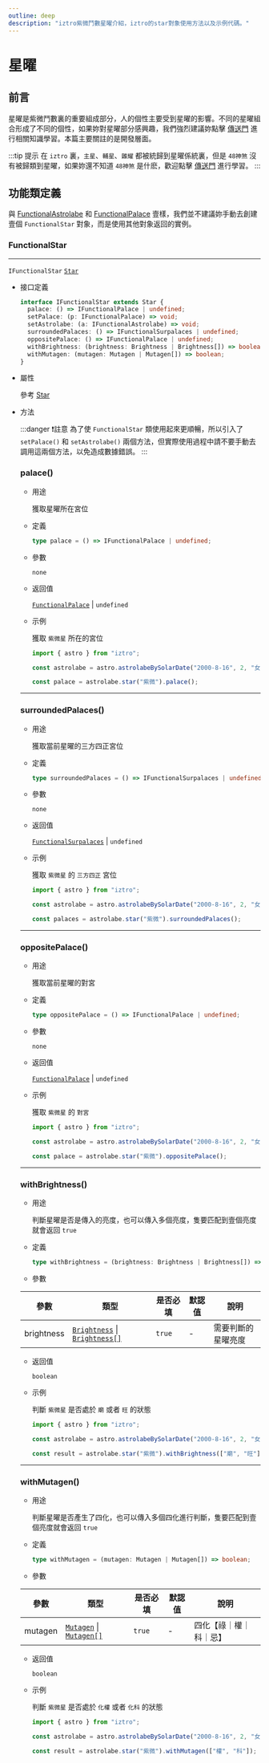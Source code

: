 ```yaml
---
outline: deep
description: "iztro紫微鬥數星曜介紹，iztro的star對象使用方法以及示例代碼。"
---
```


# 星曜

## 前言

星曜是紫微鬥數裏的重要組成部分，人的個性主要受到星曜的影響。不同的星曜組合形成了不同的個性，如果妳對星曜部分感興趣，我們強烈建議妳點擊 [傳送門](/learn/star.md) 進行相關知識學習。本篇主要關註的是開發層面。

:::tip 提示
在 `iztro` 裏，`主星`、`輔星`、`雜耀` 都被統歸到星曜係統裏，但是 `48神煞` 沒有被歸類到星曜，如果妳還不知道 `48神煞` 是什麽，歡迎點擊 [傳送門](/learn/dec-star.md) 進行學習。
:::

## 功能類定義

與 [FunctionalAstrolabe](./astrolabe.md#functionalastrolabe) 和 [FunctionalPalace](./palace.md#functionalpalace) 壹樣，我們並不建議妳手動去創建壹個 `FunctionalStar` 對象，而是使用其他對象返回的實例。

### FunctionalStar <Badge type="warning" text="^1.2.0" />

---

<Badge type="tip" text="implements" /> `IFunctionalStar` <Badge type="tip" text="extends" /> [`Star`](/type-definition.md#star)

- 接口定義

  ```ts
  interface IFunctionalStar extends Star {
    palace: () => IFunctionalPalace | undefined;
    setPalace: (p: IFunctionalPalace) => void;
    setAstrolabe: (a: IFunctionalAstrolabe) => void;
    surroundedPalaces: () => IFunctionalSurpalaces | undefined;
    oppositePalace: () => IFunctionalPalace | undefined;
    withBrightness: (brightness: Brightness | Brightness[]) => boolean;
    withMutagen: (mutagen: Mutagen | Mutagen[]) => boolean;
  }
  ```

- 屬性
  
  參考 [Star](/type-definition.md#star)

- 方法

  :::danger ❗️註意
  為了使 `FunctionalStar` 類使用起來更順暢，所以引入了 `setPalace()` 和 `setAstrolabe()` 兩個方法，但實際使用過程中請不要手動去調用這兩個方法，以免造成數據錯誤。
  :::

  ### palace()

  - 用途

    獲取星曜所在宮位

  - 定義

    ```ts
    type palace = () => IFunctionalPalace | undefined;
    ```

  - 參數

    `none`

  - 返回值

    [`FunctionalPalace`](palace.md#functionalpalace) | `undefined`
  
  - 示例

    獲取 `紫微星` 所在的宮位

    ```ts
    import { astro } from "iztro";

    const astrolabe = astro.astrolabeBySolarDate("2000-8-16", 2, "女", true, "zh-CN");

    const palace = astrolabe.star("紫微").palace();
    ```

  ***

  ### surroundedPalaces()

  - 用途

    獲取當前星曜的三方四正宮位

  - 定義

    ```ts
    type surroundedPalaces = () => IFunctionalSurpalaces | undefined;
    ```

  - 參數

    `none`

  - 返回值

    [`FunctionalSurpalaces`](palace.md#functionalsurpalaces) | `undefined`
  
  - 示例

    獲取 `紫微星` 的 `三方四正` 宮位

    ```ts
    import { astro } from "iztro";

    const astrolabe = astro.astrolabeBySolarDate("2000-8-16", 2, "女", true, "zh-CN");

    const palaces = astrolabe.star("紫微").surroundedPalaces();
    ```

  ***

  ### oppositePalace()

  - 用途

    獲取當前星曜的對宮

  - 定義

    ```ts
    type oppositePalace = () => IFunctionalPalace | undefined;
    ```

  - 參數

    `none`

  - 返回值

    [`FunctionalPalace`](palace.md#functionalpalace) | `undefined`
  
  - 示例

    獲取 `紫微星` 的 `對宮`

    ```ts
    import { astro } from "iztro";

    const astrolabe = astro.astrolabeBySolarDate("2000-8-16", 2, "女", true, "zh-CN");

    const palace = astrolabe.star("紫微").oppositePalace();
    ```

  ***

  ### withBrightness()

  - 用途

    判斷星曜是否是傳入的亮度，也可以傳入多個亮度，隻要匹配到壹個亮度就會返回 `true`

  - 定義

    ```ts
    type withBrightness = (brightness: Brightness | Brightness[]) => boolean;
    ```

  - 參數

  
   | 參數        | 類型                                      | 是否必填 | 默認值 | 說明                 |
   | ----------- | --------------------------------------- | -------- | ------ | -------------------- |
   | brightness |  [ `Brightness`](/type-definition.md#brightness) \| [`Brightness[]`]((/type-definition.md#brightness)) | `true`   | -      | 需要判斷的星曜亮度  |

  - 返回值

    `boolean`
  
  - 示例

    判斷 `紫微星` 是否處於 `廟` 或者 `旺` 的狀態

    ```ts
    import { astro } from "iztro";

    const astrolabe = astro.astrolabeBySolarDate("2000-8-16", 2, "女", true, "zh-CN");

    const result = astrolabe.star("紫微").withBrightness(["廟", "旺"]);
    ```

  ***

  ### withMutagen()

  - 用途

    判斷星曜是否產生了四化，也可以傳入多個四化進行判斷，隻要匹配到壹個亮度就會返回 `true`

  - 定義

    ```ts
    type withMutagen = (mutagen: Mutagen | Mutagen[]) => boolean;
    ```

  - 參數

  
   | 參數        | 類型                                      | 是否必填 | 默認值 | 說明                 |
   | ----------- | --------------------------------------- | -------- | ------ | -------------------- |
   | mutagen |  [ `Mutagen`](/type-definition.md#mutagen) \| [`Mutagen[]`]((/type-definition.md#mutagen)) | `true`   | -      | 四化【祿｜權｜科｜忌】  |

  - 返回值

    `boolean`
  
  - 示例

    判斷 `紫微星` 是否處於 `化權` 或者 `化科` 的狀態

    ```ts
    import { astro } from "iztro";

    const astrolabe = astro.astrolabeBySolarDate("2000-8-16", 2, "女", true, "zh-CN");

    const result = astrolabe.star("紫微").withMutagen(["權", "科"]);
    ```
